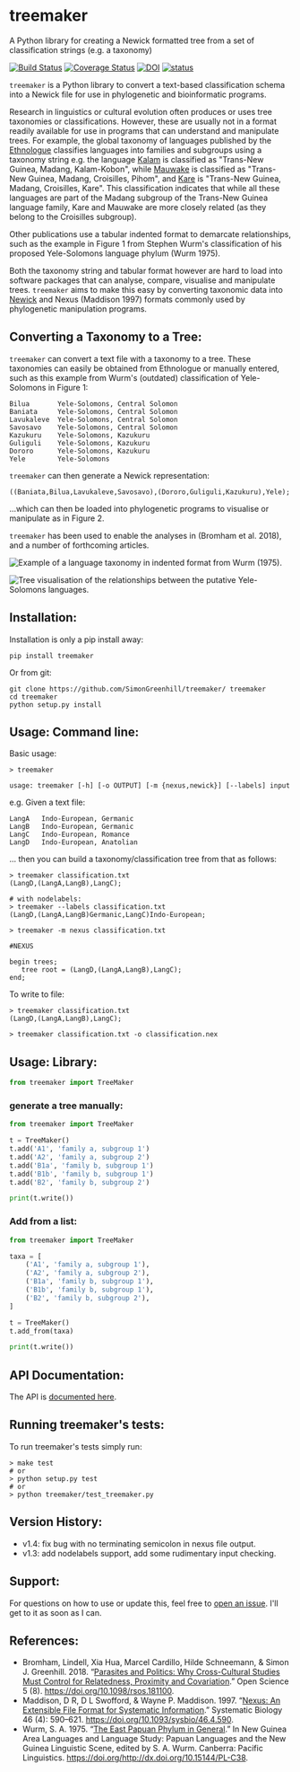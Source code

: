 # treemaker

A Python library for creating a Newick formatted tree from a set of classification strings (e.g. a taxonomy)

[![Build Status](https://travis-ci.org/SimonGreenhill/treemaker.svg?branch=master)](https://travis-ci.org/SimonGreenhill/treemaker)
[![Coverage Status](https://coveralls.io/repos/SimonGreenhill/treemaker/badge.svg?branch=master&service=github)](https://coveralls.io/github/SimonGreenhill/treemaker?branch=master)
[![DOI](https://zenodo.org/badge/22704/SimonGreenhill/treemaker.svg)](https://zenodo.org/badge/latestdoi/22704/SimonGreenhill/treemaker)
[![status](http://joss.theoj.org/papers/19eae6958062fc8a72d8a02efdaf8b23/status.svg)](http://joss.theoj.org/papers/19eae6958062fc8a72d8a02efdaf8b23)

```treemaker``` is a Python library to convert a text-based classification schema into a Newick file for use in phylogenetic and bioinformatic programs.

Research in linguistics or cultural evolution often produces or uses tree taxonomies or classifications. However, these are usually not in a format readily available for use in programs that can understand and manipulate trees. For example, the global taxonomy of languages published by the [Ethnologue](https://www.ethnologue.com/) classifies languages into families and subgroups using a taxonomy string e.g. the language [Kalam](https://www.ethnologue.com/language/kmh) is classified as "Trans-New Guinea, Madang, Kalam-Kobon", while [Mauwake](https://www.ethnologue.com/language/mhl) is classified as "Trans-New Guinea, Madang, Croisilles, Pihom", and [Kare](https://www.ethnologue.com/language/kmf) is "Trans-New Guinea, Madang, Croisilles, Kare". This classification indicates that while all these languages are part of the Madang subgroup of the Trans-New Guinea language family, Kare and Mauwake are more closely related (as they belong to the Croisilles subgroup).

Other publications use a tabular indented format to demarcate relationships, such as the example in Figure 1 from Stephen Wurm's classification of his proposed Yele-Solomons language phylum (Wurm 1975).

Both the taxonomy string and tabular format however are hard to load into software packages that can analyse, compare, visualise and manipulate trees. ```treemaker``` aims to make this easy by converting taxonomic data into [Newick](https://en.wikipedia.org/wiki/Newick_format) and Nexus (Maddison 1997) formats commonly used by phylogenetic manipulation programs.

## Converting a Taxonomy to a Tree:

```treemaker``` can convert a text file with a taxonomy to a tree. These taxonomies can easily be obtained from Ethnologue or manually entered, such as this example from Wurm's (outdated) classification of Yele-Solomons in Figure 1:

```text
Bilua       Yele-Solomons, Central Solomon
Baniata     Yele-Solomons, Central Solomon
Lavukaleve  Yele-Solomons, Central Solomon
Savosavo    Yele-Solomons, Central Solomon
Kazukuru    Yele-Solomons, Kazukuru
Guliguli    Yele-Solomons, Kazukuru
Dororo      Yele-Solomons, Kazukuru
Yele        Yele-Solomons
```

``treemaker`` can then generate a Newick representation:

```text
((Baniata,Bilua,Lavukaleve,Savosavo),(Dororo,Guliguli,Kazukuru),Yele);
```

...which can then be loaded into phylogenetic programs to visualise or manipulate as in Figure 2.

```treemaker``` has been used to enable the analyses in (Bromham et al. 2018), and a number of forthcoming articles.


![Example of a language taxonomy in indented format from Wurm (1975).](wurm1975.png)

![Tree visualisation of the relationships between the putative Yele-Solomons languages.](tree.png)


## Installation:

Installation is only a pip install away:

```shell
pip install treemaker
```

Or from git:

```shell
git clone https://github.com/SimonGreenhill/treemaker/ treemaker
cd treemaker
python setup.py install
```

## Usage: Command line:

Basic usage: 

```shell
> treemaker

usage: treemaker [-h] [-o OUTPUT] [-m {nexus,newick}] [--labels] input
```

e.g. Given a text file:

```
LangA   Indo-European, Germanic
LangB   Indo-European, Germanic
LangC   Indo-European, Romance
LangD   Indo-European, Anatolian
```

... then you can build a taxonomy/classification tree from that as follows:

```shell
> treemaker classification.txt
(LangD,(LangA,LangB),LangC);

# with nodelabels:
> treemaker --labels classification.txt
(LangD,(LangA,LangB)Germanic,LangC)Indo-European;

> treemaker -m nexus classification.txt

#NEXUS

begin trees;
   tree root = (LangD,(LangA,LangB),LangC);
end;
```

To write to file:

```shell
> treemaker classification.txt
(LangD,(LangA,LangB),LangC);

> treemaker classification.txt -o classification.nex
```


## Usage: Library:

```python
from treemaker import TreeMaker
```

### generate a tree manually:

```python
from treemaker import TreeMaker

t = TreeMaker()
t.add('A1', 'family a, subgroup 1')
t.add('A2', 'family a, subgroup 2')
t.add('B1a', 'family b, subgroup 1')
t.add('B1b', 'family b, subgroup 1')
t.add('B2', 'family b, subgroup 2')

print(t.write())
```

### Add from a list:

```python
from treemaker import TreeMaker

taxa = [
    ('A1', 'family a, subgroup 1'),
    ('A2', 'family a, subgroup 2'),
    ('B1a', 'family b, subgroup 1'),
    ('B1b', 'family b, subgroup 1'),
    ('B2', 'family b, subgroup 2'),
]

t = TreeMaker()
t.add_from(taxa)

print(t.write())

```

## API Documentation:

The API is [documented here](https://simongreenhill.github.io/treemaker/build/html/index.html).

## Running treemaker's tests:

To run treemaker's tests simply run:

```shell
> make test
# or
> python setup.py test
# or
> python treemaker/test_treemaker.py
```


## Version History:

* v1.4: fix bug with no terminating semicolon in nexus file output.
* v1.3: add nodelabels support, add some rudimentary input checking.

## Support:

For questions on how to use or update this, feel free to [open an issue](https://github.com/SimonGreenhill/treemaker/issues). I'll get to it as soon as I can. 

## References:

* Bromham, Lindell, Xia Hua, Marcel Cardillo, Hilde Schneemann, & Simon J. Greenhill. 2018. “[Parasites and Politics: Why Cross-Cultural Studies Must Control for Relatedness, Proximity and Covariation](https://doi.org/10.1098/rsos.181100).” Open Science 5 (8). https://doi.org/10.1098/rsos.181100.
* Maddison, D R, D L Swofford, & Wayne P. Maddison. 1997. “[Nexus: An Extensible File Format for Systematic Information](https://doi.org/10.1093/sysbio/46.4.590).” Systematic Biology 46 (4): 590–621. https://doi.org/10.1093/sysbio/46.4.590.
* Wurm, S. A. 1975. “[The East Papuan Phylum in General](https://doi.org/http://dx.doi.org/10.15144/PL-C38).” In New Guinea Area Languages and Language Study: Papuan Languages and the New Guinea Linguistic Scene, edited by S. A. Wurm. Canberra: Pacific Linguistics. https://doi.org/http://dx.doi.org/10.15144/PL-C38.
